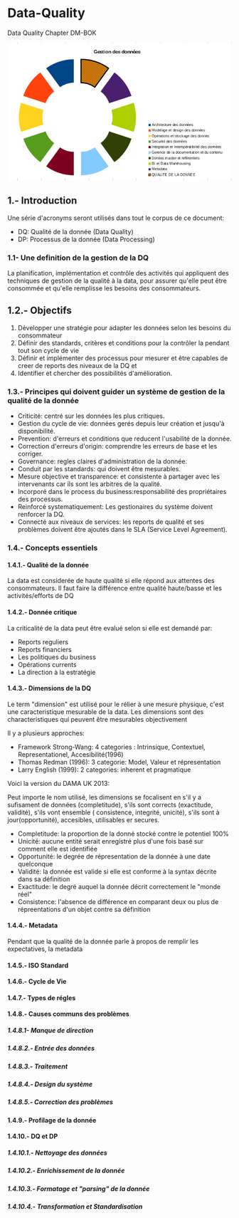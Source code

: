 <h1> Data-Quality </h1>
Data Quality Chapter DM-BOK

<p align="center">
  <img src=https://github.com/robnob/Data-Quality/blob/main/Framework_new.PNG width="600" title="hover text">
</p>

## 1.- Introduction

Une série d'acronyms seront utilisés dans tout le corpus de ce document:
<ul>
  <li>DQ: Qualité de la donnée (Data Quality)</li>
  <li>DP: Processus de la donnée (Data Processing)</li>
</ul>


### 1.1- Une definition de la gestion de la DQ

La planification, implémentation et contrôle des activités qui appliquent des techniques de gestion de la qualité à la data, pour assurer qu'elle peut être consommée et qu'elle remplisse les besoins des consommateurs.

## 1.2.- Objectifs
<ol>
  <li> Développer une stratégie pour adapter les données selon les besoins du consommateur</li>
  <li> Définir des standards, critères et conditions pour la contrôler la pendant tout son cycle de vie </li> 
  <li> Définir et implémenter des processus pour mesurer et être capables de creer de reports des niveaux de la DQ et </li>
  <li> Identifier et chercher des possibilités d'amélioration.
</ol>

### 1.3.- Principes qui doivent guider un système de gestion de la qualité de la donnée
<ul>
  <li>Criticité: centré sur les données les plus critiques.</li>
  <li>Gestion du cycle de vie: données gerés depuis leur création et jusqu'à disponibilité.</li>
  <li>Prevention: d'erreurs et conditions que reducent l'usabilité de la donnée.</li>
  <li>Correction d'erreurs d'origin: comprendre les erreurs de base et les corriger.</li>
  <li>Governance: regles claires d'administration de la donnée.</li>
  <li>Conduit par les standards: qui doivent être mesurables.</li>
  <li>Mesure objective et transparence: et consistente à partager avec les intervenants car ils sont les arbitres de la qualité.</li>
  <li>Incorporé dans le process du business:responsabilité des propriétaires des processus.</li>
  <li>Reinforcé systematiquement: Les gestionaires du système doivent renforcer la DQ.</li>
  <li>Connecté aux niveaux de services: les reports de qualité et ses problèmes doivent être ajoutés dans le SLA (Service Level Agreement).</li>
</ul>

### 1.4.- Concepts essentiels
#### 1.4.1.- Qualité de la donnée
La data est considerée de haute qualité si elle répond aux attentes des consommateurs. 
Il faut faire la différence entre qualité haute/basse et les activités/efforts de DQ
#### 1.4.2.- Donnée critique
La criticalité de la data peut être evalué selon si elle est demandé par:
<ul>
  <li>Reports reguliers</li>
  <li>Reports financiers</li>
  <li>Les politiques du business</li>
  <li>Opérations currents</li>
  <li>La direction à la estratégie</li>
</ul>

#### 1.4.3.- Dimensions de la DQ
Le term "dimension" est utilisé pour le rélier à une mesure physique, c'est une caracteristique mesurable de la data. Les dimensions sont des characteristiques qui peuvent être mesurables objectivement

Il y a plusieurs approches:

<ul>
  <li>Framework Strong-Wang: 4 categories : Intrinsique, Contextuel, Representationel, Accesibilité(1996)</li>
  <li>Thomas Redman (1996): 3 categorie: Model, Valeur et répresentation</li>
  <li>Larry English (1999): 2 categories:  inherent et pragmatique </li>
</ul>

Voici la version du DAMA UK 2013:

Peut importe le nom utilisé, les dimensions se focalisent en s'il y a sufisament de données (completitude), s'ils sont corrects (exactitude, validité), s'ils vont ensemble ( consistence, integrité, unicité), s'ils sont à jour(opportunité), accesibles, utilisables er secures.
<ul>
  <li>Completitude: la proportion de la donné stocké contre le potentiel 100%</li>
  <li>Unicité: aucune entité serait enregistré plus d'une fois basé sur comment elle est identifiée</li>
  <li>Opportunité: le degrée de répresentation de la donnée à une date quelconque</li>
  <li>Validité: la donnée est valide si elle est conforme à la syntax décrite dans sa définition</li>
  <li>Exactitude: le degré auquel la donnée décrit correctement le "monde réel"</li>
  <li>Consistence: l'absence de différence en comparant deux ou plus de répreentations d'un objet contre sa définition</li> 
</ul>

#### 1.4.4.- Metadata

Pendant que la qualité de la donnée parle à propos de remplir les expectatives, la metadata


#### 1.4.5.- ISO Standard
#### 1.4.6.- Cycle de Vie
#### 1.4.7.- Types de régles
#### 1.4.8.- Causes communs des problèmes
##### 1.4.8.1- Manque de direction
##### 1.4.8.2.- Entrée des données
##### 1.4.8.3.- Traitement
##### 1.4.8.4.- Design du système
##### 1.4.8.5.- Correction des problèmes
#### 1.4.9.- Profilage de la donnée
#### 1.4.10.- DQ et DP
##### 1.4.10.1.- Nettoyage des données
##### 1.4.10.2.- Enrichissement de la donnée
##### 1.4.10.3.- Formatage et "parsing" de la donnée
##### 1.4.10.4.- Transformation et Standardisation










    


    



